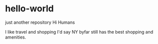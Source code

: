 # hello-world
just another repository
Hi Humans

I like travel and shopping
I'd say NY byfar still has the best shopping and amenities.
